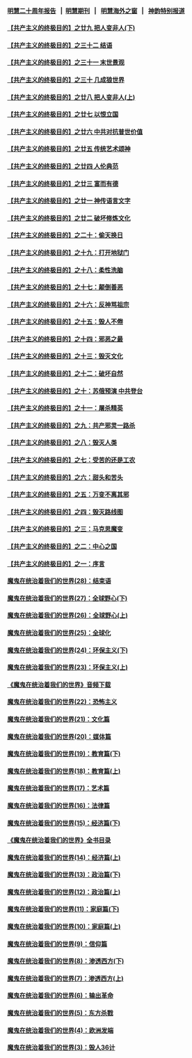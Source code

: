 #### [明慧二十周年报告](https://github.com/gfw-breaker/mh-reports/blob/master/README.md?t=07232341) &nbsp;&nbsp;|&nbsp;&nbsp;[明慧期刊](https://github.com/gfw-breaker/mh-qikan) &nbsp;&nbsp;|&nbsp;&nbsp; [明慧海外之窗](https://github.com/gfw-breaker/mh-news/blob/master/README.md?t=07232341) &nbsp;&nbsp;|&nbsp;&nbsp; [神韵特别报道](https://github.com/gfw-breaker/mh-news/blob/master/shenyun.md?t=07232341) 

#### [【共产主义的终极目的】之廿九 把人变非人(下)](../pages/nsc422/n11344140.md?t=07232341) 

#### [【共产主义的终极目的】之三十二 结语](../pages/nsc422/n11360535.md?t=07232341) 

#### [【共产主义的终极目的】之三十一 末世景观](../pages/nsc422/n11351129.md?t=07232341) 

#### [【共产主义的终极目的】之三十 几成狼世界](../pages/nsc422/n11348280.md?t=07232341) 

#### [【共产主义的终极目的】之廿八 把人变非人(上)](../pages/nsc422/n11340492.md?t=07232341) 

#### [【共产主义的终极目的】之廿七 以恨立国](../pages/nsc422/n11336944.md?t=07232341) 

#### [【共产主义的终极目的】之廿六 中共对抗普世价值](../pages/nsc422/n11324785.md?t=07232341) 

#### [【共产主义的终极目的】之廿五 传统艺术颂神](../pages/nsc422/n11296396.md?t=07232341) 

#### [【共产主义的终极目的】之廿四 人伦典范](../pages/nsc422/n11296397.md?t=07232341) 

#### [【共产主义的终极目的】之廿三 富而有德](../pages/nsc422/n11283598.md?t=07232341) 

#### [【共产主义的终极目的】之廿一 神传语言文字](../pages/nsc422/n11263265.md?t=07232341) 

#### [【共产主义的终极目的】之廿二 破坏修炼文化](../pages/nsc422/n11245728.md?t=07232341) 

#### [【共产主义的终极目的】之二十：偷天换日](../pages/nsc422/n11238846.md?t=07232341) 

#### [【共产主义的终极目的】之十九：打开地狱门](../pages/nsc422/n11206376.md?t=07232341) 

#### [【共产主义的终极目的】之十八：柔性洗脑](../pages/nsc422/n11199994.md?t=07232341) 

#### [【共产主义的终极目的】之十七：颠倒善恶](../pages/nsc422/n11179782.md?t=07232341) 

#### [【共产主义的终极目的】之十六：反神骂祖宗](../pages/nsc422/n11166798.md?t=07232341) 

#### [【共产主义的终极目的】之十五：毁人不倦](../pages/nsc422/n11166792.md?t=07232341) 

#### [【共产主义的终极目的】之十四：邪恶之最](../pages/nsc422/n11150249.md?t=07232341) 

#### [【共产主义的终极目的】之十三：毁灭文化](../pages/nsc422/n11135227.md?t=07232341) 

#### [【共产主义的终极目的】之十二：破坏自然](../pages/nsc422/n11135214.md?t=07232341) 

#### [【共产主义的终极目的】之十：苏俄预演 中共登台](../pages/nsc422/n11118424.md?t=07232341) 

#### [【共产主义的终极目的】之十一：屠杀精英](../pages/nsc422/n11118442.md?t=07232341) 

#### [【共产主义的终极目的】之九：共产邪灵一路杀](../pages/nsc422/n11114139.md?t=07232341) 

#### [【共产主义的终极目的】之八：毁灭人类](../pages/nsc422/n11108503.md?t=07232341) 

#### [【共产主义的终极目的】之七：受苦的还是工农](../pages/nsc422/n11101809.md?t=07232341) 

#### [【共产主义的终极目的】之六：甜头和苦头](../pages/nsc422/n11096971.md?t=07232341) 

#### [【共产主义的终极目的】之五：万变不离其邪](../pages/nsc422/n11091285.md?t=07232341) 

#### [【共产主义的终极目的】之四：毁灭路线图](../pages/nsc422/n11086284.md?t=07232341) 

#### [【共产主义的终极目的】之三：马克思魔变](../pages/nsc422/n11061941.md?t=07232341) 

#### [【共产主义的终极目的】之二：中心之国](../pages/nsc422/n11047728.md?t=07232341) 

#### [【共产主义的终极目的】之一：序言](../pages/nsc422/n11086077.md?t=07232341) 

#### [魔鬼在统治着我们的世界(28)：结束语](../pages/nsc422/n10936246.md?t=07232341) 

#### [魔鬼在统治着我们的世界(27)：全球野心(下)](../pages/nsc422/n10928319.md?t=07232341) 

#### [魔鬼在统治着我们的世界(26)：全球野心(上)](../pages/nsc422/n10900318.md?t=07232341) 

#### [魔鬼在统治着我们的世界(25)：全球化](../pages/nsc422/n10788205.md?t=07232341) 

#### [魔鬼在统治着我们的世界(24)：环保主义(下)](../pages/nsc422/n10695307.md?t=07232341) 

#### [魔鬼在统治着我们的世界(23)：环保主义(上)](../pages/nsc422/n10688613.md?t=07232341) 

#### [《魔鬼在统治着我们的世界》音频下载](../pages/nsc422/n10635553.md?t=07232341) 

#### [魔鬼在统治着我们的世界(22)：恐怖主义](../pages/nsc422/n10614727.md?t=07232341) 

#### [魔鬼在统治着我们的世界(21)：文化篇](../pages/nsc422/n10597706.md?t=07232341) 

#### [魔鬼在统治着我们的世界(20)：媒体篇](../pages/nsc422/n10586579.md?t=07232341) 

#### [魔鬼在统治着我们的世界(19)：教育篇(下)](../pages/nsc422/n10564808.md?t=07232341) 

#### [魔鬼在统治着我们的世界(18)：教育篇(上)](../pages/nsc422/n10526970.md?t=07232341) 

#### [魔鬼在统治着我们的世界(17)：艺术篇](../pages/nsc422/n10499093.md?t=07232341) 

#### [魔鬼在统治着我们的世界(16)：法律篇](../pages/nsc422/n10485969.md?t=07232341) 

#### [魔鬼在统治着我们的世界(15)：经济篇(下)](../pages/nsc422/n10469975.md?t=07232341) 

#### [《魔鬼在统治着我们的世界》全书目录](../pages/nsc422/n10464261.md?t=07232341) 

#### [魔鬼在统治着我们的世界(14)：经济篇(上)](../pages/nsc422/n10457370.md?t=07232341) 

#### [魔鬼在统治着我们的世界(13)：政治篇(下)](../pages/nsc422/n10448270.md?t=07232341) 

#### [魔鬼在统治着我们的世界(12)：政治篇(上)](../pages/nsc422/n10444576.md?t=07232341) 

#### [魔鬼在统治着我们的世界(11)：家庭篇(下)](../pages/nsc422/n10440961.md?t=07232341) 

#### [魔鬼在统治着我们的世界(10)：家庭篇(上)](../pages/nsc422/n10435448.md?t=07232341) 

#### [魔鬼在统治着我们的世界(9)：信仰篇](../pages/nsc422/n10432159.md?t=07232341) 

#### [魔鬼在统治着我们的世界(8)：渗透西方(下)](../pages/nsc422/n10429603.md?t=07232341) 

#### [魔鬼在统治着我们的世界(7)：渗透西方(上)](../pages/nsc422/n10426013.md?t=07232341) 

#### [魔鬼在统治着我们的世界(6)：输出革命](../pages/nsc422/n10421536.md?t=07232341) 

#### [魔鬼在统治着我们的世界(5)：东方杀戮](../pages/nsc422/n10417707.md?t=07232341) 

#### [魔鬼在统治着我们的世界(4)：欧洲发端](../pages/nsc422/n10414890.md?t=07232341) 

#### [魔鬼在统治着我们的世界(3)：毁人36计](../pages/nsc422/n10411583.md?t=07232341) 

